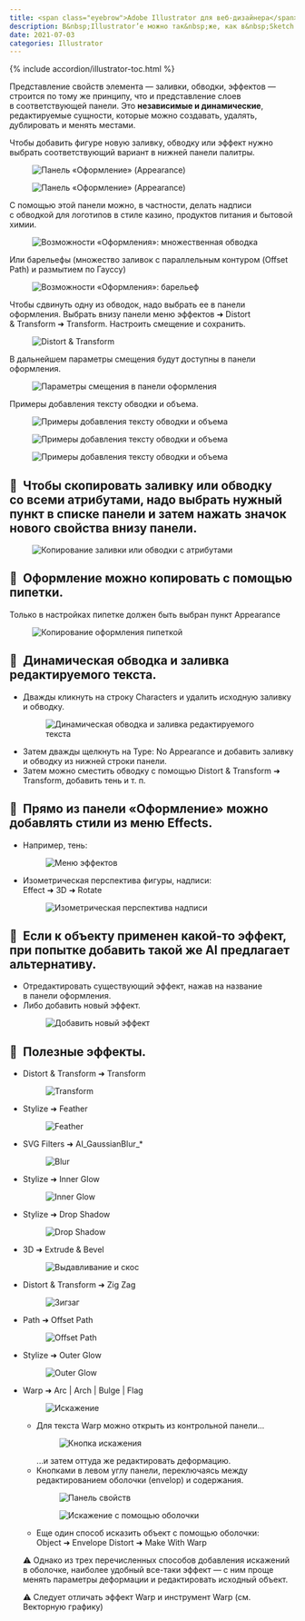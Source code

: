 ```yaml
---
title: <span class="eyebrow">Adobe Illustrator для веб-дизайнера</span> 9.3)&nbsp;«Оформление» (Appearance)&nbsp;— палитра и&nbsp;раздел палитры «Свойства»
description: В&nbsp;Illustrator’е можно так&nbsp;же, как в&nbsp;Sketch’е и&nbsp;Figm’е применять к&nbsp;фигуре несколько заливок и&nbsp;обводок (обводки, кстати, могут быть градиентными). Делается это в&nbsp;палитре Appearance.
date: 2021-07-03
categories: Illustrator
---
```


{% include accordion/illustrator-toc.html %}

<p>Представление свойств элемента&nbsp;— заливки, обводки, эффектов&nbsp;— строится по&nbsp;тому&nbsp;же принципу, что и&nbsp;представление слоев в&nbsp;соответствующей панели. Это <b>независимые и&nbsp;динамические</b>, редактируемые сущности, которые можно создавать, удалять, дублировать и&nbsp;менять местами.</p>
<p>Чтобы добавить фигуре новую заливку, обводку или эффект нужно выбрать соответствующий вариант в&nbsp;нижней панели палитры.</p>
<figure><img src="{{ site.assets }}/img/blog/2021/07-03/01-appearance.png" alt="Панель «Оформление» (Appearance)"></figure>
<figure><img src="{{ site.assets }}/img/blog/2021/07-03/02-appearance.png" alt="Панель «Оформление» (Appearance)"></figure>
<p>С&nbsp;помощью этой панели можно, в&nbsp;частности, делать надписи с&nbsp;обводкой для логотипов в&nbsp;стиле казино, продуктов питания и&nbsp;бытовой химии.</p>
<figure><img src="{{ site.assets }}/img/blog/2021/07-03/03-twix.png" alt="Возможности «Оформления»: множественная обводка"></figure>
<p>Или барельефы (множество заливок с&nbsp;параллельным контуром (Offset Path) и&nbsp;размытием по&nbsp;Гауссу)</p>
<figure><img src="{{ site.assets }}/img/blog/2021/07-03/04-emboss.png" alt="Возможности «Оформления»: барельеф"></figure>
<p>Чтобы сдвинуть одну из&nbsp;обводок, надо выбрать ее&nbsp;в&nbsp;панели оформления. Выбрать внизу панели меню эффектов ➜ Distort &amp;&nbsp;Transform ➜ Transform. Настроить смещение и&nbsp;сохранить.</p>
<figure><img src="{{ site.assets }}/img/blog/2021/07-03/05-transform-effect.png" alt="Distort &amp; Transform"></figure>
<p>В&nbsp;дальнейшем параметры смещения будут доступны в&nbsp;панели оформления.</p>
<figure><img src="{{ site.assets }}/img/blog/2021/07-03/06-appearance-attributes.png" alt="Параметры смещения в панели оформления"></figure>
<p>Примеры добавления тексту обводки и&nbsp;объема.</p>
<figure><img src="{{ site.assets }}/img/blog/2021/07-03/07-blend-options.png" alt="Примеры добавления тексту обводки и объема"></figure>
<figure><img src="{{ site.assets }}/img/blog/2021/07-03/08-swatches.png" alt="Примеры добавления тексту обводки и объема"></figure>
<figure><img src="{{ site.assets }}/img/blog/2021/07-03/09-boom.png" alt="Примеры добавления тексту обводки и объема"></figure>

<h2 class="main-subhead is-smaller">🔵&nbsp;&nbsp;Чтобы скопировать заливку или обводку со&nbsp;всеми атрибутами, надо выбрать нужный пункт в&nbsp;списке панели и&nbsp;затем нажать значок нового свойства внизу панели.</h2>
<figure><img src="{{ site.assets }}/img/blog/2021/07-03/10-copy-stroke.png" alt="Копирование заливки или обводки с атрибутами"></figure>

<h2 class="main-subhead is-smaller">🔵&nbsp;&nbsp;Оформление можно копировать с&nbsp;помощью пипетки.</h2>
<p>Только в&nbsp;настройках пипетке должен быть выбран пункт Appearance</p>
<figure><img src="{{ site.assets }}/img/blog/2021/07-03/11-eyedropper-options.png" alt="Копирование оформления пипеткой"></figure>

<h2 class="main-subhead is-smaller">🔵&nbsp;&nbsp;Динамическая обводка и&nbsp;заливка редактируемого текста.</h2>
<ul>
  <li>
    Дважды кликнуть на&nbsp;строку Characters и&nbsp;удалить исходную заливку и&nbsp;обводку.
    <figure><img src="{{ site.assets }}/img/blog/2021/07-03/12-text-stroke-fill.png" alt="Динамическая обводка и заливка редактируемого текста"></figure>
  </li>
  <li>Затем дважды щелкнуть на&nbsp;Type: No&nbsp;Appearance и&nbsp;добавить заливку и&nbsp;обводку из&nbsp;нижней строки панели.</li>
  <li>Затем можно сместить обводку с&nbsp;помощью Distort &amp;&nbsp;Transform ➜ Transform, добавить тень и&nbsp;т.&nbsp;п.</li>
</ul>

<h2 class="main-subhead is-smaller">🔵&nbsp;&nbsp;Прямо из&nbsp;панели «Оформление» можно добавлять стили из&nbsp;меню Effects. </h2>
<ul>
  <li>
    Например, тень:
    <figure><img src="{{ site.assets }}/img/blog/2021/07-03/13-illustrator-effects.png" alt="Меню эффектов"></figure>
  </li>
  <li>
    Изометрическая перспектива фигуры, надписи:<br>
    Effect ➜ 3D ➜ Rotate
    <figure><img src="{{ site.assets }}/img/blog/2021/07-03/14-isometric.png" alt="Изометрическая перспектива надписи"></figure>
  </li>
</ul>


<h2 class="main-subhead is-smaller">🔵&nbsp;&nbsp;Если к&nbsp;объекту применен какой-то эффект, при попытке добавить такой&nbsp;же AI&nbsp;предлагает альтернативу.</h2>
<ul>
  <li>Отредактировать существующий эффект, нажав на&nbsp;название в&nbsp;панели оформления.</li>
  <li>
    Либо добавить новый эффект.
    <figure><img src="{{ site.assets }}/img/blog/2021/07-03/15-appearance-graphic-styles.png" alt="Добавить новый эффект"></figure>
  </li>
</ul>


<h2 class="main-subhead is-smaller">🔵&nbsp;&nbsp;Полезные эффекты.</h2>
<ul>
  <li>
    Distort &amp;&nbsp;Transform ➜ Transform
    <figure><img src="{{ site.assets }}/img/blog/2021/07-03/16-stroke-transform.png" alt="Transform"></figure>
  </li>
  <li>
    Stylize ➜ Feather
    <figure><img src="{{ site.assets }}/img/blog/2021/07-03/17-feather.png" alt="Feather"></figure>
  </li>
  <li>
    SVG Filters ➜ AI_GaussianBlur_*
    <figure><img src="{{ site.assets }}/img/blog/2021/07-03/18-blur.png" alt="Blur"></figure>
  </li>
  <li>
    Stylize ➜ Inner Glow
    <figure><img src="{{ site.assets }}/img/blog/2021/07-03/19-inner-glow.png" alt="Inner Glow"></figure>
  </li>
  <li>
    Stylize ➜ Drop Shadow
    <figure><img src="{{ site.assets }}/img/blog/2021/07-03/20-drop-shadow.png" alt="Drop Shadow"></figure>
  </li>
  <li>
    3D ➜ Extrude &amp;&nbsp;Bevel
    <figure><img src="{{ site.assets }}/img/blog/2021/07-03/21-extrude-bevel-options.png" alt="Выдавливание и скос"></figure>
  </li>
  <li>
    Distort &amp;&nbsp;Transform ➜ Zig Zag
    <figure><img src="{{ site.assets }}/img/blog/2021/07-03/22-zig-zag.png" alt="Зигзаг"></figure>
  </li>
  <li>
    Path ➜ Offset Path
    <figure><img src="{{ site.assets }}/img/blog/2021/07-03/23-offset-path.png" alt="Offset Path"></figure>
  </li>
  <li>
    Stylize ➜ Outer Glow
    <figure><img src="{{ site.assets }}/img/blog/2021/07-03/24-outer-glow.png" alt="Outer Glow"></figure>
  </li>
  <li>
    Warp ➜ Arc&nbsp;| Arch&nbsp;| Bulge&nbsp;| Flag
    <figure><img src="{{ site.assets }}/img/blog/2021/07-03/25-warp-options.png" alt="Искажение"></figure>
    <ul>
      <li>
        Для текста Warp можно открыть из&nbsp;контрольной панели...
        <figure><img src="{{ site.assets }}/img/blog/2021/07-03/26-paragraph-warp.png" alt="Кнопка искажения"></figure>
        ...и затем оттуда&nbsp;же редактировать деформацию.
      </li>
      <li>
        Кнопками в&nbsp;левом углу панели, переключаясь между редактированием оболочки (envelop) и&nbsp;содержания.
        <figure><img src="{{ site.assets }}/img/blog/2021/07-03/27-envelop-warp.png" alt="Панель свойств"></figure>
        <figure><img src="{{ site.assets }}/img/blog/2021/07-03/28-envelop-warp.png" alt="Искажение с помощью оболочки"></figure>
      </li>
      <li>
        Еще один способ исказить объект с&nbsp;помощью оболочки:<br>
        Object ➜ Envelope Distort ➜ Make With Warp
      </li>
    </ul>
    <p>⚠️ Однако из&nbsp;трех перечисленных способов добавления искажений в&nbsp;оболочке, наиболее удобный все-таки эффект&nbsp;— с&nbsp;ним проще менять параметры деформации и&nbsp;редактировать исходный объект.</p>
    <p>⚠️ Следует отличать эффект Warp и&nbsp;инструмент Warp (см. Векторную графику)</p>
  </li>
</ul>
